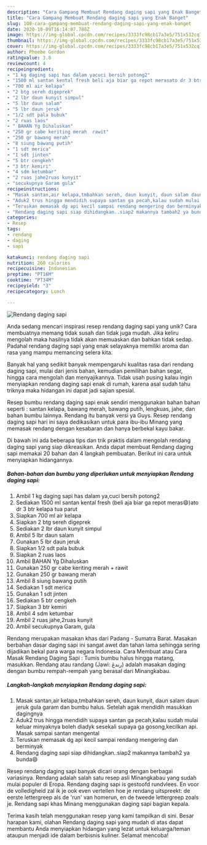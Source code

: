 ```yaml
---
description: "Cara Gampang Membuat Rendang daging sapi yang Enak Banget"
title: "Cara Gampang Membuat Rendang daging sapi yang Enak Banget"
slug: 108-cara-gampang-membuat-rendang-daging-sapi-yang-enak-banget
date: 2020-10-09T16:14:07.788Z
image: https://img-global.cpcdn.com/recipes/3333fc98cb17a3e5/751x532cq70/rendang-daging-sapi-foto-resep-utama.jpg
thumbnail: https://img-global.cpcdn.com/recipes/3333fc98cb17a3e5/751x532cq70/rendang-daging-sapi-foto-resep-utama.jpg
cover: https://img-global.cpcdn.com/recipes/3333fc98cb17a3e5/751x532cq70/rendang-daging-sapi-foto-resep-utama.jpg
author: Phoebe Gordon
ratingvalue: 3.8
reviewcount: 4
recipeingredient:
- "1 kg daging sapi has dalam yacuci bersih potong2"
- "1500 ml santan kental fresh beli aja biar ga repot merasato dr 3 btr kelapa tua parut"
- "700 ml air kelapa"
- "2 btg sereh digeprek"
- "2 lbr daun kunyit simpul"
- "5 lbr daun salam"
- "5 lbr daun jeruk"
- "1/2 sdt pala bubuk"
- "2 ruas laos"
- " BAHAN Yg Dihaluskan"
- "250 gr cabe keriting merah  rawit"
- "250 gr bawang merah"
- "8 siung bawang putih"
- "1 sdt merica"
- "1 sdt jinten"
- "5 btr cengkeh"
- "3 btr kemiri"
- "4 sdm ketumbar"
- "2 ruas jahe2ruas kunyit"
- "secukupnya Garam gula"
recipeinstructions:
- "Masak santan,air kelapa,tmbahkan sereh, daun kunyit, daun salam daun jeruk gula garam dan bumbu halus. Setelah agak mendidih masukkan dagingnya"
- "Aduk2 trus hingga mendidih supaya santan ga pecah,kalau sudah mulai keluar minyaknya boleh diadyk sesekali supaya ga gosong,kecilkan api. Masak sampai santan mengental"
- "Teruskan memasak dg api kecil sampai rendang mengering dan berminyak"
- "Rendang daging sapi siap dihidangkan..siap2 makannya tambah2 ya bunda😄"
categories:
- Resep
tags:
- rendang
- daging
- sapi

katakunci: rendang daging sapi 
nutrition: 260 calories
recipecuisine: Indonesian
preptime: "PT16M"
cooktime: "PT34M"
recipeyield: "3"
recipecategory: Lunch

---
```



![Rendang daging sapi](https://img-global.cpcdn.com/recipes/3333fc98cb17a3e5/751x532cq70/rendang-daging-sapi-foto-resep-utama.jpg)

Anda sedang mencari inspirasi resep rendang daging sapi yang unik? Cara membuatnya memang tidak susah dan tidak juga mudah. Jika keliru mengolah maka hasilnya tidak akan memuaskan dan bahkan tidak sedap. Padahal rendang daging sapi yang enak selayaknya memiliki aroma dan rasa yang mampu memancing selera kita.

Banyak hal yang sedikit banyak mempengaruhi kualitas rasa dari rendang daging sapi, mulai dari jenis bahan, kemudian pemilihan bahan segar, hingga cara mengolah dan menyajikannya. Tidak usah pusing kalau ingin menyiapkan rendang daging sapi enak di rumah, karena asal sudah tahu triknya maka hidangan ini dapat jadi sajian spesial.

Resep bumbu rendang daging sapi enak sendiri menggunakan bahan bahan seperti : santan kelapa, bawang merah, bawang putih, lengkuas, jahe, dan bahan bumbu lainnya. Rendang itu banyak versi ya Guys. Resep rendang daging sapi hari ini saya dedikasikan untuk para ibu-ibu Minang yang memasak rendang dengan kesabaran dan hanya berbekal kayu bakar.


Di bawah ini ada beberapa tips dan trik praktis dalam mengolah rendang daging sapi yang siap dikreasikan. Anda dapat membuat Rendang daging sapi memakai 20 bahan dan 4 langkah pembuatan. Berikut ini cara untuk menyiapkan hidangannya.

<!--inarticleads1-->

##### Bahan-bahan dan bumbu yang diperlukan untuk menyiapkan Rendang daging sapi:

1. Ambil 1 kg daging sapi has dalam ya,cuci bersih potong2
1. Sediakan 1500 ml santan kental fresh (beli aja biar ga repot meras😄)ato dr 3 btr kelapa tua parut
1. Siapkan 700 ml air kelapa
1. Siapkan 2 btg sereh digeprek
1. Sediakan 2 lbr daun kunyit simpul
1. Ambil 5 lbr daun salam
1. Gunakan 5 lbr daun jeruk
1. Siapkan 1/2 sdt pala bubuk
1. Siapkan 2 ruas laos
1. Ambil  BAHAN Yg Dihaluskan
1. Gunakan 250 gr cabe keriting merah + rawit
1. Gunakan 250 gr bawang merah
1. Ambil 8 siung bawang putih
1. Sediakan 1 sdt merica
1. Gunakan 1 sdt jinten
1. Sediakan 5 btr cengkeh
1. Siapkan 3 btr kemiri
1. Ambil 4 sdm ketumbar
1. Ambil 2 ruas jahe,2ruas kunyit
1. Ambil secukupnya Garam, gula


Rendang merupakan masakan khas dari Padang - Sumatra Barat. Masakan berbahan dasar daging sapi ini sangat awet dan tahan lama sehingga sering dijadikan bekal para warga negara Indonesia. Cara Membuat atau Cara Masak Rendang Daging Sapi : Tumis bumbu halus hingga matang, masukkan. Rendang atau randang (Jawi: رندڠ) adalah masakan daging dengan bumbu rempah-rempah yang berasal dari Minangkabau. 

<!--inarticleads2-->

##### Langkah-langkah menyiapkan Rendang daging sapi:

1. Masak santan,air kelapa,tmbahkan sereh, daun kunyit, daun salam daun jeruk gula garam dan bumbu halus. Setelah agak mendidih masukkan dagingnya
1. Aduk2 trus hingga mendidih supaya santan ga pecah,kalau sudah mulai keluar minyaknya boleh diadyk sesekali supaya ga gosong,kecilkan api. Masak sampai santan mengental
1. Teruskan memasak dg api kecil sampai rendang mengering dan berminyak
1. Rendang daging sapi siap dihidangkan..siap2 makannya tambah2 ya bunda😄


Resep rendang daging sapi banyak dicari orang dengan berbagai variasinya. Rendang adalah salah satu resep asli Minangkabau yang sudah mulai populer di Eropa. Rendang daging sapi is gestoofd rundvlees. En voor de volledigheid zal ik je ook even vertellen hoe je rendang uitspreekt: de eerste lettergreep als de &#39;run&#39; van homerun, en de tweede lettergreep zoals je. Rendang sapi khas Minang menggunakan daging sapi bagian kepala. 

Terima kasih telah menggunakan resep yang kami tampilkan di sini. Besar harapan kami, olahan Rendang daging sapi yang mudah di atas dapat membantu Anda menyiapkan hidangan yang lezat untuk keluarga/teman ataupun menjadi ide dalam berbisnis kuliner. Selamat mencoba!
